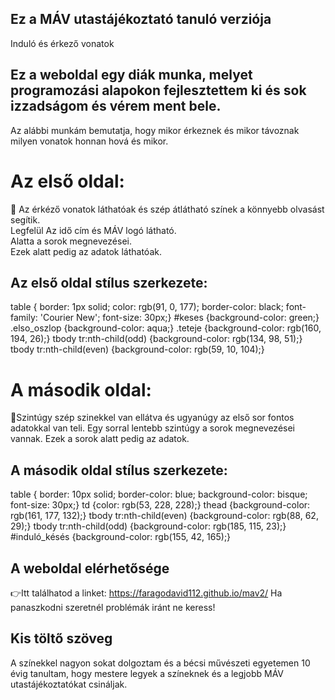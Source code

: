 ## Ez a MÁV utastájékoztató tanuló verziója

Induló és érkező vonatok

## Ez a weboldal egy diák munka, melyet programozási alapokon fejlesztettem ki és sok izzadságom és vérem ment bele.

Az alábbi munkám bemutatja, hogy mikor érkeznek és mikor távoznak milyen vonatok honnan hová és mikor.

# Az első oldal:
🚂 Az érkéző vonatok láthatóak és szép átlátható színek a könnyebb olvasást segítik.<br>
Legfelül Az idő cím és MÁV logó látható.<br>
Alatta a sorok megnevezései.<br>
Ezek alatt pedig az adatok láthatóak.<br>
## Az első oldal stílus szerkezete:
table {
    border: 1px solid;
    color: rgb(91, 0, 177);
    border-color: black; 
    font-family: 'Courier New';
    font-size: 30px;}
#keses {background-color: green;}
.elso_oszlop {background-color: aqua;}
.teteje {background-color: rgb(160, 194, 26);}
tbody tr:nth-child(odd) {background-color: rgb(134, 98, 51);}
tbody tr:nth-child(even) {background-color: rgb(59, 10, 104);}

# A második oldal:
🚉Szintúgy szép szinekkel van ellátva és ugyanúgy az első sor fontos adatokkal van teli.
Egy sorral lentebb szintúgy a sorok megnevezései vannak.
Ezek a sorok alatt pedig az adatok.
## A második oldal stílus szerkezete:
table {
    border: 10px solid;
    border-color: blue;
    background-color: bisque;
    font-size: 30px;}
td {color: rgb(53, 228, 228);}
thead {background-color: rgb(161, 177, 132);}
tbody tr:nth-child(even) {background-color: rgb(88, 62, 29);}
tbody tr:nth-child(odd) {background-color: rgb(185, 115, 23);}
#induló_késés {background-color: rgb(155, 42, 165);}

## A weboldal elérhetősége
👉Itt találhatod a linket: https://faragodavid112.github.io/mav2/
Ha panaszkodni szeretnél problémák iránt ne keress!

## Kis töltő szöveg
A színekkel nagyon sokat dolgoztam és a bécsi művészeti egyetemen 10 évig tanultam, hogy mestere legyek a színeknek és a legjobb MÁV utastájékoztatókat csináljak.